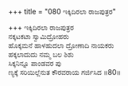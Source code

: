 +++
title = "080 ಇಕ್ಕಿದಿರಲಾ ರಾಜಪುತ್ರರ"

+++
ಇಕ್ಕಿದಿರಲಾ ರಾಜಪುತ್ರರ  
ನಕ್ಕಟಕಟಾ ಸ್ವಾಮಿದ್ರೋಹರು  
ಹೊಕ್ಕಮನೆ ಹಾಳಹುದಲಾ ದ್ರೋಣಾದಿ ನಾಯಕರು  
ಹಕ್ಕಲಾದುದು ನಮ್ಮ ಬಲ ಶಿಶು  
ಸಿಕ್ಕನಿನ್ನೂ ಪಾಂಡವರ ಪು  
ಣ್ಯಕ್ಕೆ ಸರಿಯಿಲ್ಲೆನುತ ಕೌರವರಾಯ ಗರ್ಜಿಸಿದ      ॥80॥